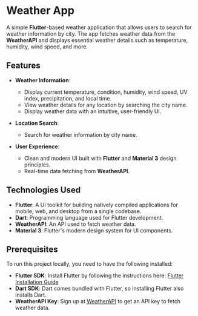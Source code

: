# Weather App

A simple **Flutter**-based weather application that allows users to search for weather information by city. The app fetches weather data from the **WeatherAPI** and displays essential weather details such as temperature, humidity, wind speed, and more.

## Features

- **Weather Information**:
    - Display current temperature, condition, humidity, wind speed, UV index, precipitation, and local time.
    - View weather details for any location by searching the city name.
    - Display weather data with an intuitive, user-friendly UI.

- **Location Search**:
    - Search for weather information by city name.

- **User Experience**:
    - Clean and modern UI built with **Flutter** and **Material 3** design principles.
    - Real-time data fetching from **WeatherAPI**.

## Technologies Used

- **Flutter**: A UI toolkit for building natively compiled applications for mobile, web, and desktop from a single codebase.
- **Dart**: Programming language used for Flutter development.
- **WeatherAPI**: An API used to fetch weather data.
- **Material 3**: Flutter's modern design system for UI components.

## Prerequisites

To run this project locally, you need to have the following installed:

- **Flutter SDK**: Install Flutter by following the instructions here: [Flutter Installation Guide](https://flutter.dev/docs/get-started/install)
- **Dart SDK**: Dart comes bundled with Flutter, so installing Flutter also installs Dart.
- **WeatherAPI Key**: Sign up at [WeatherAPI](https://www.weatherapi.com/) to get an API key to fetch weather data.
